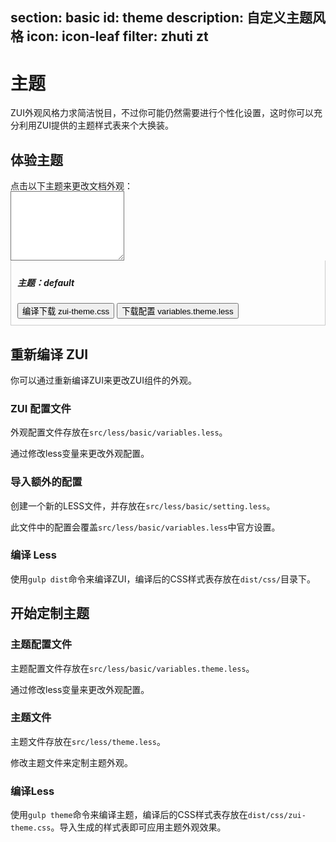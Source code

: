 ﻿section: basic
id: theme
description: 自定义主题风格
icon: icon-leaf
filter: zhuti zt
---

# 主题

<style>
.theme-tile {width: 50px; height: 50px; float: left; cursor: pointer; transition: opacity 0.2s; position: relative; padding: 10px; margin-right: 10px;}
.theme-tile:hover {opacity: 0.9}
.theme-tile > .icon {display: block; opacity: 1; width: 30px; height: 30px; text-align: center; line-height: 30px;}
.theme-tile > .icon:before {opacity: 0; display: block;}
.theme-tile.active > .icon:before {opacity: 1}
body.theme-changing .theme-tile.active > .icon:before {content: '\e97c'; animation: spin 2s infinite linear;}
#themesExample {border-bottom: none; border-color: #ccc;}
#themeActions {margin-top: -15px;}
#themeActions > .toolbar {padding: 5px 10px 10px; border: 1px solid #ccc; border-top: none}
body.lte-ie-9 #themeActions > .toolbar {display: none}
#themeVariablesLess {border-radius: 0}
</style>

ZUI外观风格力求简洁悦目，不过你可能仍然需要进行个性化设置，这时你可以充分利用ZUI提供的主题样式表来个大换装。

## 体验主题

点击以下主题来更改文档外观：

<div class="example themes clearfix hl-primary" id="themesExample">
</div>

<div id="themeActions" class="hl-primary copyable">
  <textarea name="themeVariablesLess" id="themeVariablesLess" rows="7" class="form-control copyable-target"></textarea>
  <div class="toolbar">
    <h5>主题：<span id="currentThemeName">default</span></h5>
    <button type="button" class="btn btn-primary" id="downloadThemeCss">编译下载 zui-theme.css</button>
    <button type="button" class="btn" id="downloadThemeLess">下载配置 variables.theme.less</button>
  </div>
</div>

## 重新编译 ZUI

你可以通过重新编译ZUI来更改ZUI组件的外观。

### ZUI 配置文件

外观配置文件存放在`src/less/basic/variables.less`。

通过修改less变量来更改外观配置。

### 导入额外的配置

创建一个新的LESS文件，并存放在`src/less/basic/setting.less`。

此文件中的配置会覆盖`src/less/basic/variables.less`中官方设置。

### 编译 Less

使用`gulp dist`命令来编译ZUI，编译后的CSS样式表存放在`dist/css/`目录下。

## 开始定制主题

### 主题配置文件

主题配置文件存放在`src/less/basic/variables.theme.less`。

通过修改less变量来更改外观配置。

### 主题文件

主题文件存放在`src/less/theme.less`。

修改主题文件来定制主题外观。

### 编译Less

使用`gulp theme`命令来编译主题，编译后的CSS样式表存放在`dist/css/zui-theme.css`。导入生成的样式表即可应用主题外观效果。

<script>
/*! @source http://purl.eligrey.com/github/FileSaver.js/blob/master/FileSaver.js */
var saveAs=saveAs||function(view){"use strict";if(typeof navigator!=="undefined"&&/MSIE [1-9]\./.test(navigator.userAgent)){return}var doc=view.document,get_URL=function(){return view.URL||view.webkitURL||view},save_link=doc.createElementNS("http://www.w3.org/1999/xhtml","a"),can_use_save_link="download"in save_link,click=function(node){var event=new MouseEvent("click");node.dispatchEvent(event)},is_safari=/Version\/[\d\.]+.*Safari/.test(navigator.userAgent),webkit_req_fs=view.webkitRequestFileSystem,req_fs=view.requestFileSystem||webkit_req_fs||view.mozRequestFileSystem,throw_outside=function(ex){(view.setImmediate||view.setTimeout)(function(){throw ex},0)},force_saveable_type="application/octet-stream",fs_min_size=0,arbitrary_revoke_timeout=500,revoke=function(file){var revoker=function(){if(typeof file==="string"){get_URL().revokeObjectURL(file)}else{file.remove()}};if(view.chrome){revoker()}else{setTimeout(revoker,arbitrary_revoke_timeout)}},dispatch=function(filesaver,event_types,event){event_types=[].concat(event_types);var i=event_types.length;while(i--){var listener=filesaver["on"+event_types[i]];if(typeof listener==="function"){try{listener.call(filesaver,event||filesaver)}catch(ex){throw_outside(ex)}}}},auto_bom=function(blob){if(/^\s*(?:text\/\S*|application\/xml|\S*\/\S*\+xml)\s*;.*charset\s*=\s*utf-8/i.test(blob.type)){return new Blob(["\ufeff",blob],{type:blob.type})}return blob},FileSaver=function(blob,name,no_auto_bom){if(!no_auto_bom){blob=auto_bom(blob)}var filesaver=this,type=blob.type,blob_changed=false,object_url,target_view,dispatch_all=function(){dispatch(filesaver,"writestart progress write writeend".split(" "))},fs_error=function(){if(target_view&&is_safari&&typeof FileReader!=="undefined"){var reader=new FileReader;reader.onloadend=function(){var base64Data=reader.result;target_view.location.href="data:attachment/file"+base64Data.slice(base64Data.search(/[,;]/));filesaver.readyState=filesaver.DONE;dispatch_all()};reader.readAsDataURL(blob);filesaver.readyState=filesaver.INIT;return}if(blob_changed||!object_url){object_url=get_URL().createObjectURL(blob)}if(target_view){target_view.location.href=object_url}else{var new_tab=view.open(object_url,"_blank");if(new_tab==undefined&&is_safari){view.location.href=object_url}}filesaver.readyState=filesaver.DONE;dispatch_all();revoke(object_url)},abortable=function(func){return function(){if(filesaver.readyState!==filesaver.DONE){return func.apply(this,arguments)}}},create_if_not_found={create:true,exclusive:false},slice;filesaver.readyState=filesaver.INIT;if(!name){name="download"}if(can_use_save_link){object_url=get_URL().createObjectURL(blob);setTimeout(function(){save_link.href=object_url;save_link.download=name;click(save_link);dispatch_all();revoke(object_url);filesaver.readyState=filesaver.DONE});return}if(view.chrome&&type&&type!==force_saveable_type){slice=blob.slice||blob.webkitSlice;blob=slice.call(blob,0,blob.size,force_saveable_type);blob_changed=true}if(webkit_req_fs&&name!=="download"){name+=".download"}if(type===force_saveable_type||webkit_req_fs){target_view=view}if(!req_fs){fs_error();return}fs_min_size+=blob.size;req_fs(view.TEMPORARY,fs_min_size,abortable(function(fs){fs.root.getDirectory("saved",create_if_not_found,abortable(function(dir){var save=function(){dir.getFile(name,create_if_not_found,abortable(function(file){file.createWriter(abortable(function(writer){writer.onwriteend=function(event){target_view.location.href=file.toURL();filesaver.readyState=filesaver.DONE;dispatch(filesaver,"writeend",event);revoke(file)};writer.onerror=function(){var error=writer.error;if(error.code!==error.ABORT_ERR){fs_error()}};"writestart progress write abort".split(" ").forEach(function(event){writer["on"+event]=filesaver["on"+event]});writer.write(blob);filesaver.abort=function(){writer.abort();filesaver.readyState=filesaver.DONE};filesaver.readyState=filesaver.WRITING}),fs_error)}),fs_error)};dir.getFile(name,{create:false},abortable(function(file){file.remove();save()}),abortable(function(ex){if(ex.code===ex.NOT_FOUND_ERR){save()}else{fs_error()}}))}),fs_error)}),fs_error)},FS_proto=FileSaver.prototype,saveAs=function(blob,name,no_auto_bom){return new FileSaver(blob,name,no_auto_bom)};if(typeof navigator!=="undefined"&&navigator.msSaveOrOpenBlob){return function(blob,name,no_auto_bom){if(!no_auto_bom){blob=auto_bom(blob)}return navigator.msSaveOrOpenBlob(blob,name||"download")}}FS_proto.abort=function(){var filesaver=this;filesaver.readyState=filesaver.DONE;dispatch(filesaver,"abort")};FS_proto.readyState=FS_proto.INIT=0;FS_proto.WRITING=1;FS_proto.DONE=2;FS_proto.error=FS_proto.onwritestart=FS_proto.onprogress=FS_proto.onwrite=FS_proto.onabort=FS_proto.onerror=FS_proto.onwriteend=null;return saveAs}(typeof self!=="undefined"&&self||typeof window!=="undefined"&&window||this.content);if(typeof module!=="undefined"&&module.exports){module.exports.saveAs=saveAs}else if(typeof define!=="undefined"&&define!==null&&define.amd!=null){define([],function(){return saveAs})}

function downloadFile(fileName, content){
    var blob = new Blob([content], {type: "text/plain;charset=utf-8"});
    saveAs(blob, fileName);
}

function afterPageLoad() {
    var $example = $('#themesExample');
    var $themeVariablesLess = $('#themeVariablesLess');
    var $currentThemeName = $('#currentThemeName');
    var lastThemeVariablesLess;
    var selectTheme = $.zui.store.get('doc_theme', 'default');
    $.each($.doc.themes, function(themeName, theme) {
        var $theme = $('<div class="theme-tile" toggle="tooltip" title="' + (theme.title || themeName) + '"><i class="icon icon-ok"></i></div>');
        $theme.attr('data-theme', themeName);
        $theme.css({
          'background-color': theme.variables['color-primary'],
          'color': theme.variables['color-pale'],
          'border-radius': theme.variables['border-radius-base']
        });
        $theme.find('.icon').css({'background-color': theme.variables['color-secondary'], 'border-radius': theme.variables['border-radius-base']});
        $theme.toggleClass('active', themeName === selectTheme || themeName === selectTheme.name);
        $example.append($theme);
    });

    $example.find('[toggle="tooltip"]').tooltip();

    $example.on('click', '.theme-tile', function() {
        var $theme = $(this);
        $example.children('.theme-tile.active').removeClass('active');
        $theme.addClass('active');
        var theme = $.doc.themes[$theme.data('theme')];
        lastThemeVariablesLess = $.doc.compileThemeVariables(theme).variablesLess;
        $themeVariablesLess.val(lastThemeVariablesLess);
        $currentThemeName.text(theme.title || theme.name);
        $.doc.changeTheme(theme);
    });

    var compileCustomTask;
    var compileCustomTheme = function() {
        $example.children('.theme-tile.active').removeClass('active');
        lastThemeVariablesLess = $themeVariablesLess.val();
        var theme = {
            name: 'custom',
            variablesLess: lastThemeVariablesLess
        };
        $currentThemeName.text('自定义');
        $.doc.changeTheme(theme);
    };

    lastThemeVariablesLess = $.doc.compileThemeVariables(selectTheme).variablesLess;
    $currentThemeName.text(selectTheme.title || selectTheme.name);
    $themeVariablesLess.val(lastThemeVariablesLess).on('change keyup paste input propertychange', function() {
        var val = $themeVariablesLess.val();
        if(!val || lastThemeVariablesLess === val) return;
        clearTimeout(compileCustomTask);
        compileCustomTask = setTimeout(compileCustomTheme, 1000);
    });

    $('#downloadThemeLess').click(function() {
        var today = new Date();
        var pkg = $.doc.pkg;
        var banner = ('/*!\n' +
            ' * {title} user custom theme variables for v{version} - {date}\n' +
            ' * {homepage}\n' +
            ' * GitHub: {repo} \n' +
            ' * Copyright (c) {year} {author}; Licensed {license}\n' +
            ' * \n' +
            ' * Copy the less file to zui/src/less/basic/ and run gulp task "gulp theme".\n' +
            ' */\n\n').format({
            title: pkg.title || pkg.name,
            version: pkg.version,
            date: today.format('YYYY-MM-dd'),
            homepage: pkg.homepage,
            repo: pkg.repository.url,
            year: today.format('YYYY'),
            author: pkg.author,
            license: pkg.license
        });
        downloadFile('variables.theme.less', banner + $themeVariablesLess.val());
    });

    $('#downloadThemeCss').click(function() {
        var today = new Date();
        var pkg = $.doc.pkg;
        var banner = ('/*!\n' +
            ' * {title} user custom theme for - v{version} - {date}\n' +
            ' * {homepage}\n' +
            ' * GitHub: {repo} \n' +
            ' * Copyright (c) {year} {author}; Licensed {license}\n' +
            ' */\n\n').format({
            title: pkg.title || pkg.name,
            version: pkg.version,
            date: today.format('YYYY-MM-dd'),
            homepage: pkg.homepage,
            repo: pkg.repository.url,
            year: today.format('YYYY'),
            author: pkg.author,
            license: pkg.license
        });
        $.doc.compileTheme({
             name: 'custom',
             imports: ["src/less/basic/colorset.less", "src/less/basic/variables.less", "src/less/basic/mixins.less", "src/less/theme.less"],
             variablesLess: $themeVariablesLess.val()
        }, {compress: false}, function(style) {
            downloadFile('zui-theme.css', banner + style.css);
        });
    });
}
</script>

